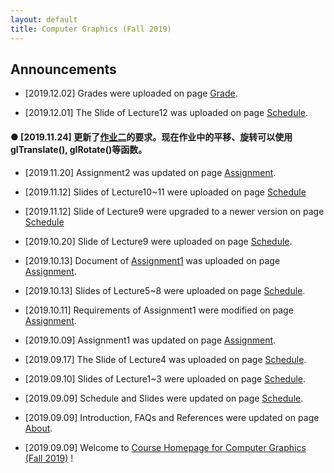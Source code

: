 ```yaml
---
layout: default
title: Computer Graphics (Fall 2019)
---
```


## Announcements
- [2019.12.02] Grades were uploaded on page [Grade](https://sysucg2019.github.io/grade). 

- [2019.12.01] The Slide of Lecture12 was uploaded on page [Schedule](https://sysucg2019.github.io/schedule). 

#### ● [2019.11.24] 更新了[作业二](https://sysucg2019.github.io/assignment)的要求。现在作业中的平移、旋转可以使用glTranslate(), glRotate()等函数。

- [2019.11.20] Assignment2 was updated on page [Assignment](https://sysucg2019.github.io/assignment).

- [2019.11.12] Slides of Lecture10~11 were uploaded on page [Schedule](https://sysucg2019.github.io/schedule)

- [2019.11.12] Slide of Lecture9 were upgraded to a newer version on page [Schedule](https://sysucg2019.github.io/schedule)

- [2019.10.20] Slide of Lecture9 were uploaded on page [Schedule](https://sysucg2019.github.io/schedule). 

- [2019.10.13] Document of [Assignment1](https://github.com/sysucg2019/sysucg2019.github.io/raw/master/Assignment1.pdf) was uploaded on page [Assignment](https://sysucg2019.github.io/assignment). 

- [2019.10.13] Slides of Lecture5~8 were uploaded on page [Schedule](https://sysucg2019.github.io/schedule). 

- [2019.10.11] Requirements of Assignment1 were modified on page [Assignment](https://sysucg2019.github.io/assignment).

- [2019.10.09] Assignment1 was updated on page [Assignment](https://sysucg2019.github.io/assignment).

- [2019.09.17] The Slide of Lecture4 was uploaded on page [Schedule](https://sysucg2019.github.io/schedule). 

- [2019.09.10] Slides of Lecture1~3 were uploaded on page [Schedule](https://sysucg2019.github.io/schedule). 

- [2019.09.09] Schedule and Slides were updated on page [Schedule](https://sysucg2019.github.io/schedule).

- [2019.09.09] Introduction, FAQs and References were updated on page [About](https://sysucg2019.github.io/about).

- [2019.09.09] Welcome to [Course Homepage for Computer Graphics (Fall 2019)](https://sysucg2019.github.io) !
